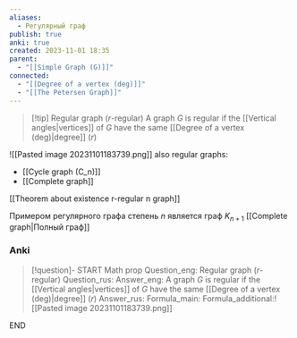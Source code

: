 ```yaml
---
aliases:
  - Регулярный граф
publish: true
anki: true
created: 2023-11-01 18:35
parent:
  - "[[Simple Graph (G)]]"
connected:
  - "[[Degree of a vertex (deg)]]"
  - "[[The Petersen Graph]]"
---
```


> [!tip] Regular graph (${} r$-regular)
A graph ${} G {}$ is regular if the [[Vertical angles|vertices]] of ${} G {}$ have the same [[Degree of a vertex (deg)|degree]] (${} r {}$)


![[Pasted image 20231101183739.png]]
also regular graphs:
- [[Cycle graph (C_n)]]
- [[Complete graph]]


[[Theorem about existence r-regular n graph]]

Примером регулярного графа  степень $n$ является граф ${} K_{n+1} {}$ [[Complete graph|Полный граф]]

### Anki
> [!question]-
START
Math prop
Question_eng: Regular graph (${} r$-regular)
Question_rus: 
Answer_eng: A graph ${} G {}$ is regular if the [[Vertical angles|vertices]] of ${} G {}$ have the same [[Degree of a vertex (deg)|degree]] (${} r$)
Answer_rus: 
Formula_main: 
Formula_additional:![[Pasted image 20231101183739.png]]
<!--ID: 1699170468618-->
END


